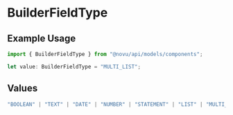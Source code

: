 # BuilderFieldType

## Example Usage

```typescript
import { BuilderFieldType } from "@novu/api/models/components";

let value: BuilderFieldType = "MULTI_LIST";
```

## Values

```typescript
"BOOLEAN" | "TEXT" | "DATE" | "NUMBER" | "STATEMENT" | "LIST" | "MULTI_LIST" | "GROUP"
```
